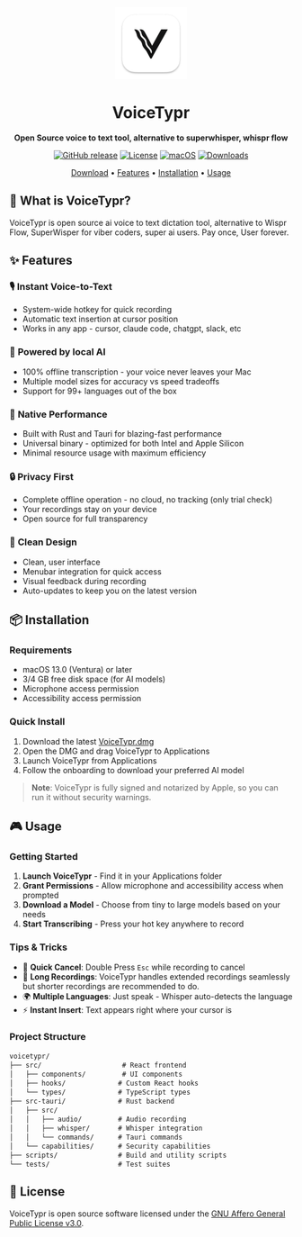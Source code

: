 <div align="center">
  <img src="src-tauri/icons/icon.png" alt="VoiceTypr Logo" width="128" height="128">

  # VoiceTypr

  **Open Source voice to text tool, alternative to superwhisper, whispr flow**

  [![GitHub release](https://img.shields.io/github/v/release/moinulmoin/voicetypr)](https://github.com/moinulmoin/voicetypr/releases)
  [![License](https://img.shields.io/badge/license-AGPL--3.0-blue.svg)](LICENSE.md)
  [![macOS](https://img.shields.io/badge/macOS-13.0+-black)](https://www.apple.com/macos)
  [![Downloads](https://img.shields.io/github/downloads/moinulmoin/voicetypr/total)](https://github.com/moinulmoin/voicetypr/releases)

  [Download](https://github.com/moinulmoin/voicetypr/releases/latest) • [Features](#features) • [Installation](#installation) • [Usage](#usage)
</div>

## 🎯 What is VoiceTypr?

VoiceTypr is open source ai voice to text dictation tool, alternative to Wispr Flow, SuperWisper for viber coders, super ai users. Pay once, User forever.

## ✨ Features

### 🎙️ **Instant Voice-to-Text**
- System-wide hotkey for quick recording
- Automatic text insertion at cursor position
- Works in any app - cursor, claude code, chatgpt, slack, etc

### 🤖 **Powered by local AI**
- 100% offline transcription - your voice never leaves your Mac
- Multiple model sizes for accuracy vs speed tradeoffs
- Support for 99+ languages out of the box

### 🚀 **Native Performance**
- Built with Rust and Tauri for blazing-fast performance
- Universal binary - optimized for both Intel and Apple Silicon
- Minimal resource usage with maximum efficiency

### 🔒 **Privacy First**
- Complete offline operation - no cloud, no tracking (only trial check)
- Your recordings stay on your device
- Open source for full transparency

### 🎨 **Clean Design**
- Clean, user interface
- Menubar integration for quick access
- Visual feedback during recording
- Auto-updates to keep you on the latest version

## 📦 Installation

### Requirements
- macOS 13.0 (Ventura) or later
- 3/4 GB free disk space (for AI models)
- Microphone access permission
- Accessibility access permission

### Quick Install

1. Download the latest [VoiceTypr.dmg](https://github.com/moinulmoin/voicetypr/releases/latest)
2. Open the DMG and drag VoiceTypr to Applications
3. Launch VoiceTypr from Applications
4. Follow the onboarding to download your preferred AI model

> **Note**: VoiceTypr is fully signed and notarized by Apple, so you can run it without security warnings.

## 🎮 Usage

### Getting Started

1. **Launch VoiceTypr** - Find it in your Applications folder
2. **Grant Permissions** - Allow microphone and accessibility access when prompted
3. **Download a Model** - Choose from tiny to large models based on your needs
4. **Start Transcribing** - Press your hot key anywhere to record

### Tips & Tricks

- 🎯 **Quick Cancel**: Double Press `Esc` while recording to cancel
- 📝 **Long Recordings**: VoiceTypr handles extended recordings seamlessly but shorter recordings are recommended to do.
- 🌍 **Multiple Languages**: Just speak - Whisper auto-detects the language
- ⚡ **Instant Insert**: Text appears right where your cursor is

### Project Structure

```
voicetypr/
├── src/                    # React frontend
│   ├── components/         # UI components
│   ├── hooks/             # Custom React hooks
│   └── types/             # TypeScript types
├── src-tauri/             # Rust backend
│   ├── src/
│   │   ├── audio/         # Audio recording
│   │   ├── whisper/       # Whisper integration
│   │   └── commands/      # Tauri commands
│   └── capabilities/      # Security capabilities
├── scripts/               # Build and utility scripts
└── tests/                 # Test suites
```

## 📄 License

VoiceTypr is open source software licensed under the [GNU Affero General Public License v3.0](LICENSE.md).
</div>
